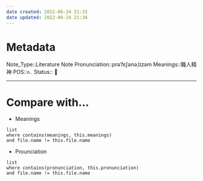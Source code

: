 ```yaml
---
date created: 2022-06-24 21:33
date updated: 2022-06-24 21:34
---
```


# Metadata

Note_Type::Literature Note
Pronunciation::prəˈfɛʃənəˌlɪzəm
Meanings::職人精神
POS::`n.`
Status:: 👶

---

# Compare with...

- Meanings

```dataview
list
where contains(meanings, this.meanings)
and file.name != this.file.name
```

- Prounciation

```dataview
list
where contains(pronunciation, this.pronunciation)
and file.name != this.file.name
```
